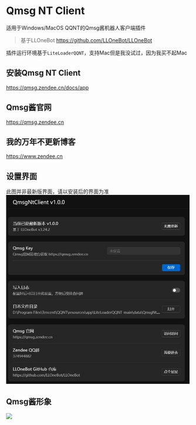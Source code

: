 # Qmsg NT Client
适用于Windows/MacOS QQNT的Qmsg酱机器人客户端插件
> 基于LLOneBot
> https://github.com/LLOneBot/LLOneBot

插件运行环境基于`LiteLoaderQQNT`，支持Mac但是我没试过，因为我买不起Mac
## 安装Qmsg NT Client
https://qmsg.zendee.cn/docs/app
## Qmsg酱官网
https://qmsg.zendee.cn
## 我的万年不更新博客
https://www.zendee.cn
## 设置界面
此图并非最新版界面，请以安装后的界面为准
<img src="./doc/image/setting.png" width="500px" alt="设置界面"/>

## Qmsg酱形象
<img src="https://qmsg.zendee.cn/img/icon.png">
